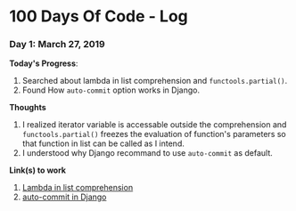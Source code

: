 # 100 Days Of Code - Log


### Day 1: March 27, 2019

**Today's Progress**: 
1. Searched about lambda in list comprehension and `functools.partial()`.
2. Found How `auto-commit` option works in Django.

**Thoughts** 
1. I realized iterator variable is accessable outside the comprehension 
and `functools.partial()` freezes the evaluation of function's parameters so that
function in list can be called as I intend.
2. I understood why Django recommand to use `auto-commit` as default.


**Link(s) to work**
1. [Lambda in list comprehension](https://github.com/kde6260/Today-I-Learned/blob/master/python/foundations/sequences.ipynb)
2. [auto-commit in Django](https://github.com/kde6260/Today-I-Learned/blob/master/django/auto-commit.md)
